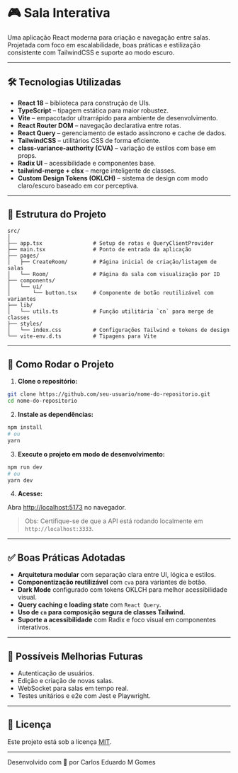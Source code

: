 # 🎮 Sala Interativa

Uma aplicação React moderna para criação e navegação entre salas. Projetada com foco em escalabilidade, boas práticas e estilização consistente com TailwindCSS e suporte ao modo escuro.

---

## 🛠 Tecnologias Utilizadas

- **React 18** – biblioteca para construção de UIs.
- **TypeScript** – tipagem estática para maior robustez.
- **Vite** – empacotador ultrarrápido para ambiente de desenvolvimento.
- **React Router DOM** – navegação declarativa entre rotas.
- **React Query** – gerenciamento de estado assíncrono e cache de dados.
- **TailwindCSS** – utilitários CSS de forma eficiente.
- **class-variance-authority (CVA)** – variação de estilos com base em props.
- **Radix UI** – acessibilidade e componentes base.
- **tailwind-merge + clsx** – merge inteligente de classes.
- **Custom Design Tokens (OKLCH)** – sistema de design com modo claro/escuro baseado em cor perceptiva.

---

## 📁 Estrutura do Projeto

```
src/
│
├── app.tsx                # Setup de rotas e QueryClientProvider
├── main.tsx               # Ponto de entrada da aplicação
├── pages/
│   ├── CreateRoom/        # Página inicial de criação/listagem de salas
│   └── Room/              # Página da sala com visualização por ID
├── components/
│   └── ui/
│       └── button.tsx     # Componente de botão reutilizável com variantes
├── lib/
│   └── utils.ts           # Função utilitária `cn` para merge de classes
├── styles/
│   └── index.css          # Configurações Tailwind e tokens de design
└── vite-env.d.ts          # Tipagens para Vite
```

---

## 🚀 Como Rodar o Projeto

1. **Clone o repositório:**

```bash
git clone https://github.com/seu-usuario/nome-do-repositorio.git
cd nome-do-repositorio
```

2. **Instale as dependências:**

```bash
npm install
# ou
yarn
```

3. **Execute o projeto em modo de desenvolvimento:**

```bash
npm run dev
# ou
yarn dev
```

4. **Acesse:**

Abra [http://localhost:5173](http://localhost:5173) no navegador.

> Obs: Certifique-se de que a API está rodando localmente em `http://localhost:3333`.

---

## ✅ Boas Práticas Adotadas

- **Arquitetura modular** com separação clara entre UI, lógica e estilos.
- **Componentização reutilizável** com `cva` para variantes de botão.
- **Dark Mode** configurado com tokens OKLCH para melhor acessibilidade visual.
- **Query caching e loading state** com `React Query`.
- **Uso de `cn` para composição segura de classes Tailwind.**
- **Suporte a acessibilidade** com Radix e foco visual em componentes interativos.

---

## 🔮 Possíveis Melhorias Futuras

- Autenticação de usuários.
- Edição e criação de novas salas.
- WebSocket para salas em tempo real.
- Testes unitários e e2e com Jest e Playwright.

---

## 📄 Licença

Este projeto está sob a licença [MIT](LICENSE).

---

Desenvolvido com 💜 por Carlos Eduardo M Gomes